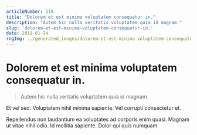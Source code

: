 ```yaml
---
articleNumber: 118
title: "Dolorem et est minima voluptatem consequatur in."
description: "Autem hic nulla veritatis voluptatem quia id magnam."
slug: 'dolorem-et-est-minima-voluptatem-consequatur-in.'
date: 2019-01-24
rngImg: ../generated_images/dolorem-et-est-minima-voluptatem-consequatur-in..jpg
---
```


# Dolorem et est minima voluptatem consequatur in.

> Autem hic nulla veritatis voluptatem quia id magnam.

Et vel sed. Voluptatem nihil minima sapiente. Vel corrupti consectetur et.
 Repellendus non laudantium ea voluptates ad corporis enim quasi. Magnam ut vitae nihil odio. Id mollitia sapiente. Dolor qui quis numquam.

